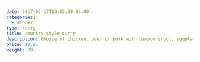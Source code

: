 ```yaml
---
date: 2017-05-17T13:03:58-04:00
categories:
  - dinner
type: curry
title: country style curry
description: Choice of chicken, beef or pork with bamboo shoot, eggplant, string bean, baby corn and basil cooked in dried
price: 13.95
weight: 39
---
```

